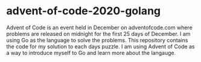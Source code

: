 # advent-of-code-2020-golang
Advent of Code is an event held in December on adventofcode.com where problems are released on midnight for the first 25 days of December.
I am using Go as the language to solve the problems. This repository contains the code for my solution to each days puzzle.
I am using Advent of Code as a way to introduce myself to Go and learn more about the langauge.
